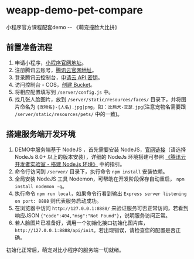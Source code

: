# weapp-demo-pet-compare
小程序官方课程配套demo -- 《萌宠撞脸大比拼》

## 前置准备流程

1. 申请小程序，[小程序官网地址](https://mp.weixin.qq.com/)。
1. 注册腾讯云账号，[腾讯云官网地址](https://cloud.tencent.com/login)。
2. 登录腾讯云控制台，[申请云 API 密钥](https://console.cloud.tencent.com/cam/capi)。
3. 访问控制台 - COS，[创建 Bucket](https://console.cloud.tencent.com/cos/bucket)。
4. 将相应配置填写到 `/server/config.js` 中。
5. 找几张人脸图片，放到 `/server/static/resources/faces/` 目录下，并将图片命名为 `{宠物名}-{人名}.jpg|png`，如：`比熊犬-亚瑟.jpg`(注意宠物名需要跟 `/server/static/resources/pets/` 中的一致)。

## 搭建服务端开发环境

1. DEMO中服务端基于 NodeJS ，首先需要安装 NodeJS，[官网链接](https://nodejs.org/en/download/)（请选择 NodeJs 8.0+ 以上的版本安装），详细的 NodeJs 环境搭建可参照 [《腾讯云开发者实验室 - 搭建 Node.js 环境》](https://cloud.tencent.com/developer/labs/lab/10040) 中的指引。
2. 命令行访问到 `/server/` 目录下，执行命令 `npm install` 安装依赖。
3. 全局安装 NodeJS 工具 Nodemon，可帮助在开发阶段保存自动重启， `npm install nodemon -g`。
3. 执行命令 `npm run local`，如果命令行看到输出 `Express server listening on port: 8888` 则代表服务启动成功。
4. 在浏览器中访问 `http://127.0.0.1:8888/` 来验证服务可否正常访问，若看到响应JSON `{"code":404,"msg":"Not Found"}`，说明服务访问正常。
5. 若人脸图片已准备好，调用一个初始化接口初始化图片库，`http://127.0.0.1:8888/api/init`。若出现错误，请检查您的配置是否正确。

初始化正常后，萌宠对比小程序的服务端一切就绪。